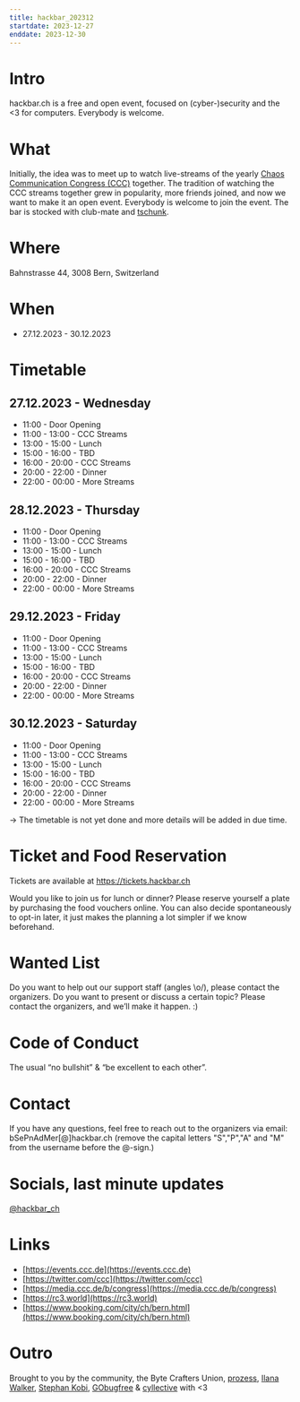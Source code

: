 ```yaml
---
title: hackbar_202312
startdate: 2023-12-27
enddate: 2023-12-30
---
```


# Intro 
hackbar.ch is a free and open event, focused on (cyber-)security and the <3 for computers. Everybody is welcome.

# What
Initially, the idea was to meet up to watch live-streams of the yearly [Chaos Communication Congress (CCC)](https://en.wikipedia.org/wiki/Chaos_Communication_Congress) together.
The tradition of watching the CCC streams together grew in popularity, more friends joined, and now we want to make it an open event.
Everybody is welcome to join the event. The bar is stocked with club-mate and [tschunk](https://en.wikipedia.org/wiki/Tschunk).

# Where
Bahnstrasse 44, 3008 Bern, Switzerland

# When
+ 27.12.2023 - 30.12.2023

# Timetable
## 27.12.2023 - Wednesday
+ 11:00 - Door Opening
+ 11:00 - 13:00 - CCC Streams
+ 13:00 - 15:00 - Lunch
+ 15:00 - 16:00 - TBD
+ 16:00 - 20:00 - CCC Streams
+ 20:00 - 22:00 - Dinner 
+ 22:00 - 00:00 - More Streams

## 28.12.2023 - Thursday
+ 11:00 - Door Opening
+ 11:00 - 13:00 - CCC Streams
+ 13:00 - 15:00 - Lunch
+ 15:00 - 16:00 - TBD
+ 16:00 - 20:00 - CCC Streams
+ 20:00 - 22:00 - Dinner
+ 22:00 - 00:00 - More Streams

## 29.12.2023 - Friday
+ 11:00 - Door Opening
+ 11:00 - 13:00 - CCC Streams
+ 13:00 - 15:00 - Lunch
+ 15:00 - 16:00 - TBD
+ 16:00 - 20:00 - CCC Streams
+ 20:00 - 22:00 - Dinner
+ 22:00 - 00:00 - More Streams
## 30.12.2023 - Saturday
+ 11:00 - Door Opening
+ 11:00 - 13:00 - CCC Streams
+ 13:00 - 15:00 - Lunch
+ 15:00 - 16:00 - TBD
+ 16:00 - 20:00 - CCC Streams
+ 20:00 - 22:00 - Dinner
+ 22:00 - 00:00 - More Streams

-> The timetable is not yet done and more details will be added in due time.

# Ticket and Food Reservation
Tickets are available at https://tickets.hackbar.ch

Would you like to join us for lunch or dinner? Please reserve yourself a plate by purchasing the food vouchers online.
You can also decide spontaneously to opt-in later, it just makes the planning a lot simpler if we know beforehand.


# Wanted List
Do you want to help out our support staff (angles \o/), please contact the organizers.
Do you want to present or discuss a certain topic? Please contact the organizers, and we’ll make it happen. :)

# Code of Conduct
The usual “no bullshit” & “be excellent to each other”.

# Contact
If you have any questions, feel free to reach out to the organizers via email: bSePnAdMer[@]hackbar.ch  (remove the capital letters "S","P","A" and "M" from the username before the @-sign.)

# Socials, last minute updates
[@hackbar_ch](https://twitter.com/hackbar_ch)

# Links
* [https://events.ccc.de](https://events.ccc.de)
* [https://twitter.com/ccc](https://twitter.com/ccc)
* [https://media.ccc.de/b/congress](https://media.ccc.de/b/congress)
* [https://rc3.world](https://rc3.world)
* [https://www.booking.com/city/ch/bern.html](https://www.booking.com/city/ch/bern.html)


# Outro
Brought to you by the community, the Byte Crafters Union, [prozess](https://prozess.be), [Ilana Walker](https://ilanas-spektakel.ch), [Stephan Kobi](https://stephankobi.ch), [GObugfree](https://gobugfree.com) & [cyllective](https://cyllective.com/) with <3
